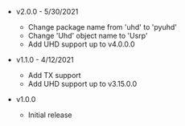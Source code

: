 * v2.0.0 - 5/30/2021
    * Change package name from 'uhd' to 'pyuhd'
    * Change 'Uhd' object name to 'Usrp'
    * Add UHD support up to v4.0.0.0

* v1.1.0 - 4/12/2021
    * Add TX support
    * Add UHD support up to v3.15.0.0

* v1.0.0
    * Initial release
